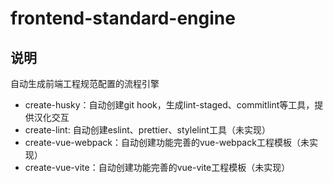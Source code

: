 # frontend-standard-engine

## 说明

自动生成前端工程规范配置的流程引擎

- create-husky：自动创建git hook，生成lint-staged、commitlint等工具，提供汉化交互
- create-lint: 自动创建eslint、prettier、stylelint工具（未实现）
- create-vue-webpack：自动创建功能完善的vue-webpack工程模板（未实现）
- create-vue-vite：自动创建功能完善的vue-vite工程模板（未实现）
